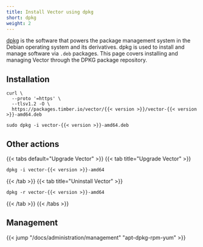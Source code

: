 ```yaml
---
title: Install Vector using dpkg
short: dpkg
weight: 2
---
```


[dpkg] is the software that powers the package management system in the Debian operating system and its derivatives. dpkg is used to install and manage software via `.deb` packages. This page covers installing and managing Vector through the DPKG package repository.

## Installation

```shell
curl \
  --proto '=https' \
  --tlsv1.2 -O \
  https://packages.timber.io/vector/{{< version >}}/vector-{{< version >}}-amd64.deb

sudo dpkg -i vector-{{< version >}}-amd64.deb
```

## Other actions

{{< tabs default="Upgrade Vector" >}}
{{< tab title="Upgrade Vector" >}}
```shell
dpkg -i vector-{{< version >}}-amd64
```
{{< /tab >}}
{{< tab title="Uninstall Vector" >}}
```shell
dpkg -r vector-{{< version >}}-amd64
```
{{< /tab >}}
{{< /tabs >}}

## Management

{{< jump "/docs/administration/management" "apt-dpkg-rpm-yum" >}}

[dpkg]: https://wiki.debian.org/dpkg
